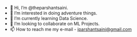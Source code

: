 - 👋 Hi, I’m @theparshantsaini.
- 👀 I’m interested in doing adventure things.
- 🌱 I’m currently learning Data Science.
- 💞️ I’m looking to collaborate on ML Projects.
- 📫 How to reach me my e-mail - iparshantsaini@gmail.com

<!---
theparshant/theparshant is a ✨ special ✨ repository because its `README.md` (this file) appears on your GitHub profile.
You can click the Preview link to take a look at your changes.
--->
